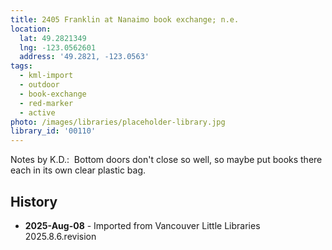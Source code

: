 ```yaml
---
title: 2405 Franklin at Nanaimo book exchange; n.e.
location:
  lat: 49.2821349
  lng: -123.0562601
  address: '49.2821, -123.0563'
tags:
  - kml-import
  - outdoor
  - book-exchange
  - red-marker
  - active
photo: /images/libraries/placeholder-library.jpg
library_id: '00110'
---
```

Notes by K.D.:  Bottom doors don't close so well, so maybe put books there each in its own clear plastic bag.

## History
- **2025-Aug-08** - Imported from Vancouver Little Libraries 2025.8.6.revision
